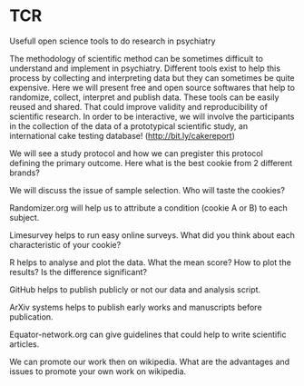 # TCR
Usefull open science tools to do research in psychiatry

The methodology of scientific method can be sometimes difficult to understand and implement in psychiatry. Different tools exist to help this process by collecting and interpreting data but they can sometimes be quite expensive. Here we will present free and open source softwares that help to randomize, collect, interpret and publish data. These tools can be easily reused and shared. That could improve validity and reproducibility of scientific research. In order to be interactive, we will involve the participants in the collection of the data of a prototypical scientific study, an international cake testing database! (http://bit.ly/cakereport)

We will see a study protocol and how we can pregister this protocol defining the primary outcome.  Here what is the best cookie from 2 different brands?

We will discuss the issue of sample selection. Who will taste the cookies?

Randomizer.org will help us to attribute a condition (cookie A or B) to each subject.

Limesurvey helps to run easy online surveys. What did you think about each characteristic of your cookie?

R helps to analyse and plot the data. What the mean score? How to plot the results? Is the difference significant?

GitHub helps to publish publicly or not our data and analysis script.

ArXiv systems helps to publish early works and manuscripts before publication.

Equator-network.org can give guidelines that could help to write scientific articles.

We can promote our work then on wikipedia. What are the advantages and issues to promote your own work on wikipedia.


